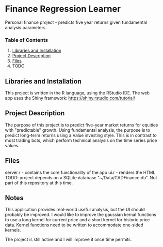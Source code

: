# Finance Regression Learner

Personal finance project - predicts five year returns given fundamental analysis parameters.


### Table of Contents

1. [Libraries and Installation](#installation)
2. [Project Description](#motivation)
3. [Files](#files)
4. [TODO](#results)

## Libraries and Installation <a name="installation"></a>

This project is written in the R language, using the RStudio IDE.
The web app uses the Shiny framework: https://shiny.rstudio.com/tutorial/


## Project Description<a name="motivation"></a>

The purpose of this project is to predict five-year market returns for equities with "predictable" growth.
Using fundamental analysis, the purpose is to predict long-term returns using a Value investing style.  This
is in contrast to most trading bots, which perform technical analysis on the time series price values.

## Files <a name="files"></a>

server.r - contains the core functionality of the app
ui.r - renders the HTML
TODO: 
project depends on a SQLite database "~/Data/CADFinance.db".  Not part of this repository at this time.

## Notes<a name="results"></a>

This application provides real-world useful analysis, but the UI should probably be improved.
I would like to improve the gaussian kernal functions to use a long kernel for current price and a short kernel for historic price data.  Kernel functions need to be written to accommodate one-sided kernels.

The project is still active and I will improve it once time permits.
